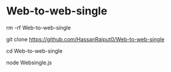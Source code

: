 # Web-to-web-single

rm -rf Web-to-web-single

git clone https://github.com/HassanRajput0/Web-to-web-single

cd Web-to-web-single

node Websingle.js
